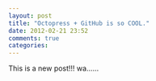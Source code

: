```yaml
---
layout: post
title: "Octopress + GitHub is so COOL."
date: 2012-02-21 23:52
comments: true
categories: 
---
```


This is a new post!!!
wa......
